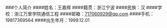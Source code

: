 ###个人简介
####姓名：王嘉辉
####籍贯：浙江宁波
####民族：汉
####学校：浙江万里学院通信工程
####邮箱：717060929@qq.com
####手机：19817369564
####出生年月：1999.12.01
